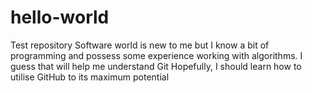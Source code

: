 # hello-world
Test repository
Software world is new to me but I know a bit of programming and possess some experience working with algorithms. 
I guess that will help me understand Git
Hopefully, I should learn how to utilise GitHub to its maximum potential
